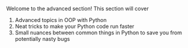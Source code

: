 Welcome to the advanced section! This section will cover 

1. Advanced topics in OOP with Python
2. Neat tricks to make your Python code run faster
3. Small nuances between common things in Python to save you from potentially nasty bugs
